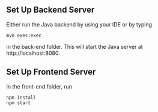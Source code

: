 ## Set Up Backend Server ##
Either run the Java backend by using your IDE or by typing 

```
mvn exec:exec
```
in the back-end folder. This will start the Java server at http://localhost:8080.

## Set Up Frontend Server ##
In the front-end folder, run

```
npm install
npm start
```

<!-- This will start the front-end server at http://localhost:3000. You can update the front-end code as the server is running in the development mode (i.e., npm start). It will automatically recompile and reload. -->
